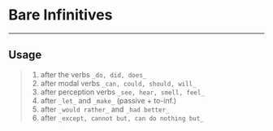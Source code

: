 # Bare Infinitives
-------------------

## Usage
> 1. after the verbs `_do, did, does_`
> 2. after modal verbs `_can, could, should, will_`
> 3. after perception verbs `_see, hear, smell, feel_`
> 4. after `_let_` and `_make_` (passive + to-inf.)
> 5. after `_would rather_` and `_had better_`
> 6. after `_except, cannot but, can do nothing but_`
